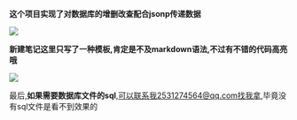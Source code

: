 **这个项目实现了对数据库的增删改查配合jsonp传递数据**

![](https://xuewen2980.github.io/biji/a.png)



**新建笔记这里只写了一种模板,肯定是不及markdown语法,不过有不错的代码高亮哦**

![](https://xuewen2980.github.io/biji/b.png)

最后,**如果需要数据库文件的sql**,可以联系我2531274564@qq.com找我拿,毕竟没有sql文件是看不到效果的
